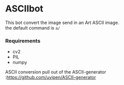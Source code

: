 # ASCIIbot

This bot convert the image send in an Art ASCII image.  
the default command is ```a/```

### Requirements
* cv2
* PIL
* numpy

ASCII conversion pull out of the ASCII-generator :https://github.com/uvipen/ASCII-generator
